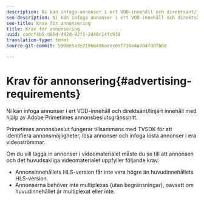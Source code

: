 ```yaml
---
description: Ni kan infoga annonser i ert VOD-innehåll och direktsänt/linjärt innehåll med hjälp av Adobe Primetimes annonsbeslutsgränssnitt.
seo-description: Ni kan infoga annonser i ert VOD-innehåll och direktsänt/linjärt innehåll med hjälp av Adobe Primetimes annonsbeslutsgränssnitt.
seo-title: Krav för annonsering
title: Krav för annonsering
uuid: cadcf4b5-d86d-442d-82f1-2d40c14fc938
translation-type: tm+mt
source-git-commit: 5908e5a3521966496aeec0ef730e4a704fddfb68

---
```



# Krav för annonsering{#advertising-requirements}

Ni kan infoga annonser i ert VOD-innehåll och direktsänt/linjärt innehåll med hjälp av Adobe Primetimes annonsbeslutsgränssnitt.

Primetimes annonsbeslut fungerar tillsammans med TVSDK för att identifiera annonsmöjligheter, lösa annonser och infoga lösta annonser i era videoströmmar.

Om du vill lägga in annonser i videomaterialet måste du se till att annonsen och det huvudsakliga videomaterialet uppfyller följande krav:

* Annonsinnehållets HLS-version får inte vara högre än huvudinnehållets HLS-version.
* Annonserna behöver inte multiplexas (utan begränsningar), oavsett om huvudinnehållet är multiplexat eller inte.


